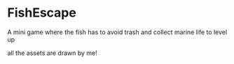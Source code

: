 # FishEscape
A mini game where the fish has to avoid trash and collect marine life to level up

all the assets are drawn by me!
